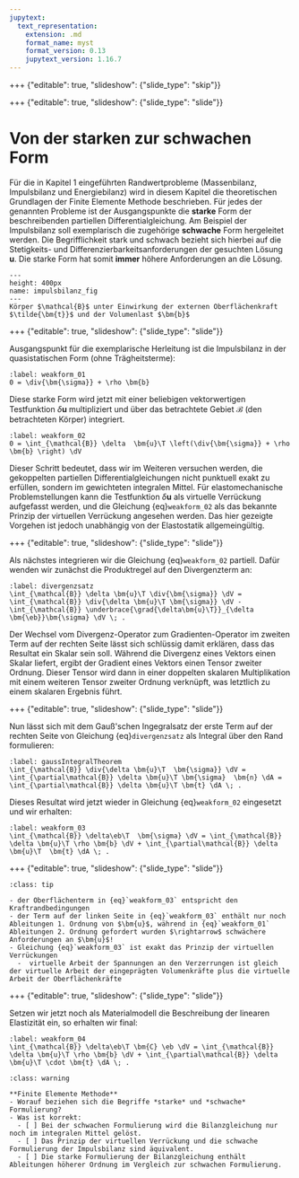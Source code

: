 ```yaml
---
jupytext:
  text_representation:
    extension: .md
    format_name: myst
    format_version: 0.13
    jupytext_version: 1.16.7
---
```


+++ {"editable": true, "slideshow": {"slide_type": "skip"}}


<!-- $
\newcommand{\MtdFull}[1]{\frac{D \, #1}{D \, t}}
\newcommand{\Pd}[2]{\frac{\partial #1}{\partial #2}}
\newcommand{\d}{\text{d} }
\newcommand{\Dd}[2]{\frac{\d #1}{\d #2}}
\newcommand{\dt}[1]{#1 ^{\bullet}}
\newcommand{\dV}{\; \text{d}V}
\newcommand{\dA}{\; \text{d}A}
\newcommand{\dx}{\; \text{ d}x}
\newcommand{\dy}{\; \text{ d}y}
\newcommand{\dz}{\; \text{ d}z}
\newcommand{\dxi}{\; \text{ d}\xi}
\newcommand{\deta}{\; \text{ d}\eta}
\newcommand{\dzeta}{\; \text{ d}\zeta}
\newcommand{\grad}[1]{\text{grad}\left(#1\right)}
\renewcommand{\div}[1]{\text{div} \left(#1\right)}
\newcommand{\td}[1]{\dot{#1}}
\newcommand{\tdd}[1]{\ddot{#1}}
\newcommand{\T}{\rp{T}}
\newcommand{\rp}[1]{^{\text{#1}}}
\newcommand{\rs}[1]{_{\text{#1}}}
\renewcommand{\bm}[1]{\boldsymbol{#1}}
\newcommand{\e}{\epsilon}
\newcommand{\eb}{\bm{\e}}
\newcommand{\s}{\sigma}
\newcommand{\sb}{\bm{\sigma}}
$ -->

+++ {"editable": true, "slideshow": {"slide_type": "slide"}}


# Von der starken zur schwachen Form

Für die in Kapitel 1 eingeführten Randwertprobleme (Massenbilanz, Impulsbilanz und Energiebilanz) wird in diesem Kapitel die theoretischen Grundlagen der Finite Elemente Methode beschrieben. Für jedes der genannten Probleme ist der Ausgangspunkte die **starke** Form der beschreibenden partiellen Differentialgleichung. Am Beispiel der Impulsbilanz soll exemplarisch die zugehörige **schwache** Form hergeleitet werden. Die Begrifflichkeit stark und schwach bezieht sich hierbei auf die Stetigkeits- und Differenzierbarkeitsanforderungen der gesuchten Lösung $\bm{u}$. Die starke Form hat somit **immer** höhere Anforderungen an die Lösung.

```{figure} ../chapter1/images/Impulsbilanz.jpg
---
height: 400px
name: impulsbilanz_fig
---
Körper $\mathcal{B}$ unter Einwirkung der externen Oberflächenkraft $\tilde{\bm{t}}$ und der Volumenlast $\bm{b}$
```

+++ {"editable": true, "slideshow": {"slide_type": "slide"}}


Ausgangspunkt für die exemplarische Herleitung ist die Impulsbilanz in der quasistatischen Form (ohne Trägheitsterme):

```{math}
:label: weakform_01
0 = \div{\bm{\sigma}} + \rho \bm{b} 
```
Diese starke Form wird jetzt mit einer beliebigen vektorwertigen Testfunktion $\delta \bm{u}$ multipliziert und über das betrachtete Gebiet $\mathcal{B}$ (den betrachteten Körper) integriert.

```{math}
:label: weakform_02
0 = \int_{\mathcal{B}} \delta  \bm{u}\T \left(\div{\bm{\sigma}} + \rho \bm{b} \right) \dV
```

Dieser Schritt bedeutet, dass wir im Weiteren versuchen werden, die gekoppelten partiellen Differentialgleichungen nicht punktuell exakt zu erfüllen, sondern im gewichteten integralen Mittel. Für elastomechanische Problemstellungen kann die Testfunktion $\delta \bm{u}$ als virtuelle Verrückung aufgefasst werden, und die Gleichung {eq}`weakform_02` als das bekannte Prinzip der virtuellen Verrückung angesehen werden. Das hier gezeigte Vorgehen ist jedoch unabhängig von der Elastostatik allgemeingültig.

+++ {"editable": true, "slideshow": {"slide_type": "slide"}}


Als nächstes integrieren wir die Gleichung {eq}`weakform_02` partiell. Dafür wenden wir zunächst die Produktregel auf den Divergenzterm an: 

```{math}
:label: divergenzsatz
\int_{\mathcal{B}} \delta \bm{u}\T \div{\bm{\sigma}} \dV = \int_{\mathcal{B}} \div{\delta \bm{u}\T \bm{\sigma}} \dV -\int_{\mathcal{B}} \underbrace{\grad{\delta\bm{u}\T}}_{\delta \bm{\eb}}\bm{\sigma} \dV \; . 
```

Der Wechsel vom Divergenz-Operator zum Gradienten-Operator im zweiten Term auf der rechten Seite lässt sich schlüssig damit erklären, dass das Resultat ein Skalar sein soll. Während die Divergenz eines Vektors einen Skalar liefert, ergibt der Gradient eines Vektors einen Tensor zweiter Ordnung. Dieser Tensor wird dann in einer doppelten skalaren Multiplikation mit einem weiteren Tensor zweiter Ordnung verknüpft, was letztlich zu einem skalaren Ergebnis führt.

+++ {"editable": true, "slideshow": {"slide_type": "slide"}}


Nun lässt sich mit dem Gauß'schen Ingegralsatz der erste Term auf der rechten Seite von Gleichung {eq}`divergenzsatz` als Integral über den Rand formulieren:

```{math}
:label: gaussIntegralTheorem
\int_{\mathcal{B}} \div{\delta \bm{u}\T  \bm{\sigma}} \dV = \int_{\partial\mathcal{B}} \delta \bm{u}\T \bm{\sigma}  \bm{n} \dA = \int_{\partial\mathcal{B}} \delta \bm{u}\T \bm{t} \dA \; . 
```

Dieses Resultat wird jetzt wieder in Gleichung {eq}`weakform_02` eingesetzt und wir erhalten:

```{math}
:label: weakform_03
\int_{\mathcal{B}} \delta\eb\T  \bm{\sigma} \dV = \int_{\mathcal{B}} \delta \bm{u}\T \rho \bm{b} \dV + \int_{\partial\mathcal{B}} \delta \bm{u}\T  \bm{t} \dA \; .
```
+++ {"editable": true, "slideshow": {"slide_type": "slide"}}

```{admonition} Was haben wir damit erreicht?
:class: tip

- der Oberflächenterm in {eq}`weakform_03` entspricht den Kraftrandbedingungen 
- der Term auf der linken Seite in {eq}`weakform_03` enthält nur noch Ableitungen 1. Ordnung von $\bm{u}$, während in {eq}`weakform_01` Ableitungen 2. Ordnung gefordert wurden $\rightarrow$ schwächere Anforderungen an $\bm{u}$!
- Gleichung {eq}`weakform_03` ist exakt das Prinzip der virtuellen Verrückungen
  -  virtuelle Arbeit der Spannungen an den Verzerrungen ist gleich der virtuelle Arbeit der eingeprägten Volumenkräfte plus die virtuelle Arbeit der Oberflächenkräfte
```

+++ {"editable": true, "slideshow": {"slide_type": "slide"}}


Setzen wir jetzt noch als Materialmodell die Beschreibung der linearen Elastizität ein, so erhalten wir final:

```{math}
:label: weakform_04
\int_{\mathcal{B}} \delta\eb\T \bm{C} \eb \dV = \int_{\mathcal{B}} \delta \bm{u}\T \rho \bm{b} \dV + \int_{\partial\mathcal{B}} \delta \bm{u}\T \cdot \bm{t} \dA \; .
```


```{admonition} Fragen zum Kapitel
:class: warning

**Finite Elemente Methode**
- Worauf beziehen sich die Begriffe *starke* und *schwache* Formulierung?
- Was ist korrekt:
  - [ ] Bei der schwachen Formulierung wird die Bilanzgleichung nur noch im integralen Mittel gelöst.
  - [ ] Das Prinzip der virtuellen Verrückung und die schwache Formulierung der Impulsbilanz sind äquivalent.
  - [ ] Die starke Formulierung der Bilanzgleichung enthält Ableitungen höherer Ordnung im Vergleich zur schwachen Formulierung. 

```